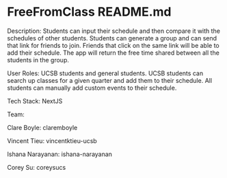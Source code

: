 # FreeFromClass README.md

Description: Students can input their schedule and then compare it with the schedules of other students. Students can generate a group and can send that link for friends to join. Friends that click on the same link will be able to add their schedule. The app will return the free time shared between all the students in the group.

User Roles: UCSB students and general students.
UCSB students can search up classes for a given quarter and add them to their schedule.
All students can manually add custom events to their schedule.

Tech Stack: NextJS

Team: 

Clare Boyle: claremboyle

Vincent Tieu: vincentktieu-ucsb

Ishana Narayanan: ishana-narayanan

Corey Su: coreysucs
